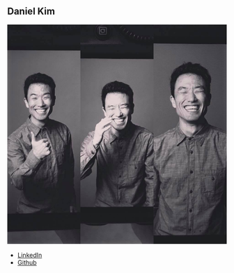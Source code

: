 Daniel Kim
-----

![](photos/daniel-kim.jpg)

* [LinkedIn](https://www.linkedin.com/in/dankdkim)
* [Github](https://github.com/dkijc)
